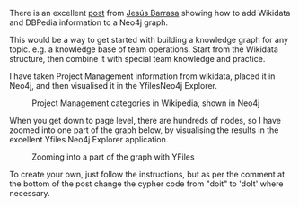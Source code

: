 <!-- wp:paragraph -->
<p>There is an excellent <a href="https://jbarrasa.com/2017/04/26/quickgraph6-building-the-wikipedia-knowledge-graph-in-neo4j-qg2-revisited/#more-4705">post</a> from <a href="https://jbarrasa.com/">Jesús Barrasa</a> showing how to add Wikidata and DBPedia information to a Neo4j graph. </p>
<!-- /wp:paragraph -->

<!-- wp:paragraph -->
<p>This would be a way to get started with building a knowledge graph for any topic. e.g. a knowledge base of team operations. Start from the Wikidata structure, then combine it with special team knowledge and practice. </p>
<!-- /wp:paragraph -->

<!-- wp:paragraph -->
<p>I have taken Project Management information from wikidata, placed it in Neo4j, and then visualised it in the  YfilesNeo4j Explorer. </p>
<!-- /wp:paragraph -->

<!-- wp:image {"id":179,"sizeSlug":"large"} -->
<figure class="wp-block-image size-large"><img src="https://i1.wp.com/atmiddlenight.com/wp-content/uploads/2020/02/2020-02-P3M-categories-in-Wikipedia-Higher-structure-LR-Neo4j.png?fit=629%2C743&amp;ssl=1" alt="" class="wp-image-179"/><figcaption>Project Management categories in Wikipedia, shown in Neo4j</figcaption></figure>
<!-- /wp:image -->

<!-- wp:paragraph -->
<p>When you get down to page level, there are hundreds of nodes, so I have zoomed into one part of the graph below, by visualising the results in the excellent Yfiles Neo4j Explorer application.</p>
<!-- /wp:paragraph -->

<!-- wp:image {"id":180,"sizeSlug":"large"} -->
<figure class="wp-block-image size-large"><img src="https://i2.wp.com/atmiddlenight.com/wp-content/uploads/2020/02/2020-02-P3M-categories-in-Wikipedia-neo4j-LR.png?fit=629%2C432&amp;ssl=1" alt="" class="wp-image-180"/><figcaption>Zooming into a part of the graph with YFiles</figcaption></figure>
<!-- /wp:image -->

<!-- wp:paragraph -->
<p>To create your own, just follow the instructions, but as per the comment at the bottom of the post change the cypher code from "doit" to 'doIt' where necessary. </p>
<!-- /wp:paragraph -->
